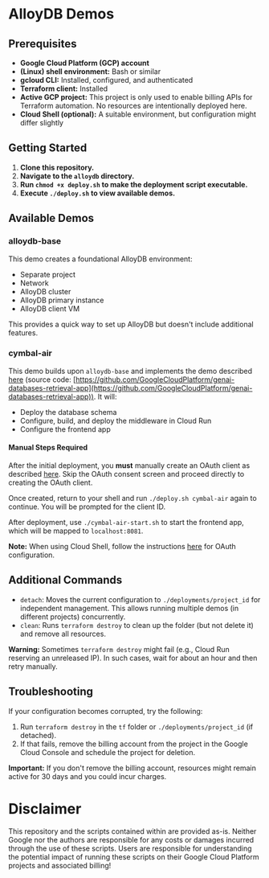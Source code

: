 # AlloyDB Demos

## Prerequisites

* **Google Cloud Platform (GCP) account**
* **(Linux) shell environment:** Bash or similar
* **gcloud CLI:** Installed, configured, and authenticated
* **Terraform client:** Installed
* **Active GCP project:** This project is only used to enable billing APIs for Terraform automation. No resources are intentionally deployed here.
* **Cloud Shell (optional):** A suitable environment, but configuration might differ slightly


## Getting Started

1. **Clone this repository.**
2. **Navigate to the `alloydb` directory.**
3. **Run `chmod +x deploy.sh` to make the deployment script executable.**
4. **Execute `./deploy.sh` to view available demos.**


## Available Demos

### alloydb-base

This demo creates a foundational AlloyDB environment:

* Separate project
* Network
* AlloyDB cluster
* AlloyDB primary instance
* AlloyDB client VM

This provides a quick way to set up AlloyDB but doesn't include additional features.


### cymbal-air

This demo builds upon `alloydb-base` and implements the demo described [here](https://codelabs.developers.google.com/codelabs/genai-db-retrieval-app) (source code: [https://github.com/GoogleCloudPlatform/genai-databases-retrieval-app](https://github.com/GoogleCloudPlatform/genai-databases-retrieval-app)). It will:

* Deploy the database schema
* Configure, build, and deploy the middleware in Cloud Run
* Configure the frontend app

#### Manual Steps Required

After the initial deployment, you **must** manually create an OAuth client as described [here](https://codelabs.developers.google.com/codelabs/genai-db-retrieval-app#7). Skip the OAuth consent screen and proceed directly to creating the OAuth client.

Once created, return to your shell and run `./deploy.sh cymbal-air` again to continue. You will be prompted for the client ID.

After deployment, use `./cymbal-air-start.sh` to start the frontend app, which will be mapped to `localhost:8081`.

**Note:** When using Cloud Shell, follow the instructions [here](https://codelabs.developers.google.com/codelabs/genai-db-retrieval-app#connecting-from-cloud-shell) for OAuth configuration.



## Additional Commands

* `detach`: Moves the current configuration to `./deployments/project_id` for independent management. This allows running multiple demos (in different projects) concurrently.
* `clean`: Runs `terraform destroy` to clean up the folder (but not delete it) and remove all resources.

**Warning:** Sometimes `terraform destroy` might fail (e.g., Cloud Run reserving an unreleased IP). In such cases, wait for about an hour and then retry manually.

## Troubleshooting

If your configuration becomes corrupted, try the following:

1. Run `terraform destroy` in the `tf` folder or `./deployments/project_id` (if detached).
2. If that fails, remove the billing account from the project in the Google Cloud Console and schedule the project for deletion.

**Important:** If you don't remove the billing account, resources might remain active for 30 days and you could incur charges.


# Disclaimer

This repository and the scripts contained within are provided as-is. Neither Google nor the authors are responsible for any costs or damages incurred through the use of these scripts. Users are responsible for understanding the potential impact of running these scripts on their Google Cloud Platform projects and associated billing!
